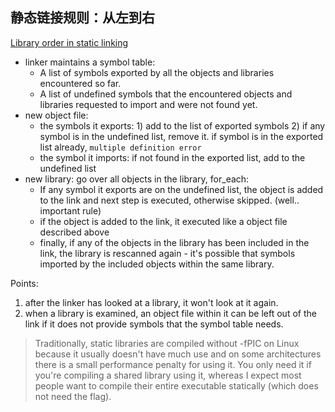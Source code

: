 ## 静态链接规则：从左到右

[Library order in static linking](https://eli.thegreenplace.net/2013/07/09/library-order-in-static-linking)

- linker maintains a symbol table:
    - A list of symbols exported by all the objects and libraries encountered so far.
    - A list of undefined symbols that the encountered objects and libraries requested to import and were not found yet.
- new object file:
    - the symbols it exports: 1) add to the list of exported symbols 2) if any symbol is in the undefined list, remove it. if symbol is in the exported list already, `multiple definition error`
    - the symbol it imports: if not found in the exported list, add to the undefined list
- new library: go over all objects in the library, for_each:
    - If any symbol it exports are on the undefined list, the object is added to the link and next step is executed, otherwise skipped. (well.. important rule)
    - if the object is added to the link, it executed like a object file described above
    - finally, if any of the objects in the library has been included in the link, the library is rescanned again - it's possible that symbols imported by the included objects within the same library.

Points:

1. after the linker has looked at a library, it won't look at it again. 
2. when a library is examined, an object file within it can be left out of the link if it does not provide symbols that the symbol table needs.

> Traditionally, static libraries are compiled without -fPIC on Linux because it usually doesn't have much use and on some architectures there is a small performance penalty for using it. You only need it if you're compiling a shared library using it, whereas I expect most people want to compile their entire executable statically (which does not need the flag).
